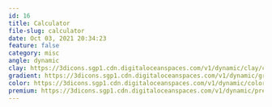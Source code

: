 ```yaml
---
id: 16
title: Calculator
file-slug: calculator
date: Oct 03, 2021 20:34:23
feature: false
category: misc
angle: dynamic
clay: https://3dicons.sgp1.cdn.digitaloceanspaces.com/v1/dynamic/clay/calculator-dynamic-clay.png
gradient: https://3dicons.sgp1.cdn.digitaloceanspaces.com/v1/dynamic/gradient/calculator-dynamic-gradient.png
color: https://3dicons.sgp1.cdn.digitaloceanspaces.com/v1/dynamic/color/calculator-dynamic-color.png
premium: https://3dicons.sgp1.cdn.digitaloceanspaces.com/v1/dynamic/premium/calculator-dynamic-premium.png
---
```

